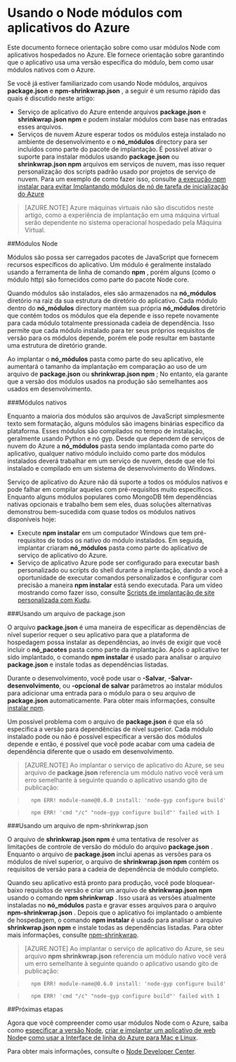 <properties
    pageTitle="Trabalhando com módulos Node"
    description="Aprenda a trabalhar com Node módulos usando o serviço de aplicativo do Azure ou serviços de nuvem."
    services=""
    documentationCenter="nodejs"
    authors="rmcmurray"
    manager="wpickett"
    editor=""/>

<tags
    ms.service="multiple"
    ms.workload="na"
    ms.tgt_pltfrm="na"
    ms.devlang="nodejs"
    ms.topic="article"
    ms.date="08/11/2016"
    ms.author="robmcm"/>


# <a name="using-nodejs-modules-with-azure-applications"></a>Usando o Node módulos com aplicativos do Azure

Este documento fornece orientação sobre como usar módulos Node com aplicativos hospedados no Azure. Ele fornece orientação sobre garantindo que o aplicativo usa uma versão específica do módulo, bem como usar módulos nativos com o Azure.

Se você já estiver familiarizado com usando Node módulos, arquivos **package.json** e **npm-shrinkwrap.json** , a seguir é um resumo rápido das quais é discutido neste artigo:

* Serviço de aplicativo do Azure entende arquivos **package.json** e **shrinkwrap.json npm** e podem instalar módulos com base nas entradas esses arquivos.
* Serviços de nuvem Azure esperar todos os módulos esteja instalado no ambiente de desenvolvimento e o **nó\_módulos** directory para ser incluídos como parte do pacote de implantação. É possível ativar o suporte para instalar módulos usando **package.json** ou **shrinkwrap.json npm** arquivos em serviços de nuvem, mas isso requer personalização dos scripts padrão usado por projetos de serviço de nuvem. Para um exemplo de como fazer isso, consulte [a execução npm instalar para evitar Implantando módulos de nó de tarefa de inicialização do Azure](https://github.com/woloski/nodeonazure-blog/blob/master/articles/startup-task-to-run-npm-in-azure.markdown)

> [AZURE.NOTE] Azure máquinas virtuais não são discutidos neste artigo, como a experiência de implantação em uma máquina virtual serão dependente no sistema operacional hospedado pela Máquina Virtual.

##<a name="nodejs-modules"></a>Módulos Node

Módulos são possa ser carregados pacotes de JavaScript que fornecem recursos específicos do aplicativo. Um módulo é geralmente instalado usando a ferramenta de linha de comando **npm** , porém alguns (como o módulo http) são fornecidos como parte do pacote Node core.

Quando módulos são instalados, eles são armazenados na **nó\_módulos** diretório na raiz da sua estrutura de diretório do aplicativo. Cada módulo dentro do **nó\_módulos** directory mantém sua própria **nó\_módulos** diretório que contém todos os módulos que ela depende e isso repete novamente para cada módulo totalmente pressionada cadeia de dependência. Isso permite que cada módulo instalado para ter seus próprios requisitos de versão para os módulos depende, porém ele pode resultar em bastante uma estrutura de diretório grande.

Ao implantar o **nó\_módulos** pasta como parte do seu aplicativo, ele aumentará o tamanho da implantação em comparação ao uso de um arquivo de **package.json** ou **shrinkwrap.json npm** ; No entanto, ela garante que a versão dos módulos usados na produção são semelhantes aos usados em desenvolvimento.

###<a name="native-modules"></a>Módulos nativos

Enquanto a maioria dos módulos são arquivos de JavaScript simplesmente texto sem formatação, alguns módulos são imagens binárias específico da plataforma. Esses módulos são compilados no tempo de instalação, geralmente usando Python e nó gyp. Desde que dependem de serviços de nuvem do Azure a **nó\_módulos** pasta sendo implantada como parte do aplicativo, qualquer nativo módulo incluído como parte dos módulos instalados deverá trabalhar em um serviço de nuvem, desde que ele foi instalado e compilado em um sistema de desenvolvimento do Windows.

Serviço de aplicativo do Azure não dá suporte a todos os módulos nativos e pode falhar em compilar aqueles com pré-requisitos muito específicos. Enquanto alguns módulos populares como MongoDB têm dependências nativas opcionais e trabalho bem sem eles, duas soluções alternativas demonstrou bem-sucedida com quase todos os módulos nativos disponíveis hoje:

* Execute **npm instalar** em um computador Windows que tem pré-requisitos de todos os nativo do módulo instalados. Em seguida, implantar criaram **nó\_módulos** pasta como parte do aplicativo de serviço de aplicativo do Azure.
* Serviço de aplicativo Azure pode ser configurado para executar bash personalizado ou scripts do shell durante a implantação, dando a você a oportunidade de executar comandos personalizados e configurar com precisão a maneira **npm instalar** está sendo executada. Para um vídeo mostrando como fazer isso, consulte [Scripts de implantação de site personalizada com Kudu].

###<a name="using-a-packagejson-file"></a>Usando um arquivo de package.json

O arquivo **package.json** é uma maneira de especificar as dependências de nível superior requer o seu aplicativo para que a plataforma de hospedagem possa instalar as dependências, ao invés de exigir que você incluir o **nó\_pacotes** pasta como parte da implantação. Após o aplicativo ter sido implantado, o comando **npm instalar** é usado para analisar o arquivo **package.json** e instale todas as dependências listadas.

Durante o desenvolvimento, você pode usar o **-Salvar**, **-Salvar-desenvolvimento**, ou **-opcional de salvar** parâmetros ao instalar módulos para adicionar uma entrada para o módulo para o seu arquivo de **package.json** automaticamente. Para obter mais informações, consulte [instalar npm](https://docs.npmjs.com/cli/install).

Um possível problema com o arquivo de **package.json** é que ela só especifica a versão para dependências de nível superior. Cada módulo instalado pode ou não é possível especificar a versão dos módulos depende e então, é possível que você pode acabar com uma cadeia de dependência diferente que o usado em desenvolvimento.

> [AZURE.NOTE]
> Ao implantar o serviço de aplicativo do Azure, se seu arquivo de <b>package.json</b> referencia um módulo nativo você verá um erro semelhante à seguinte quando o aplicativo usando gito de publicação:

>       npm ERR! module-name@0.6.0 install: 'node-gyp configure build'

>       npm ERR! 'cmd "/c" "node-gyp configure build"' failed with 1


###<a name="using-a-npm-shrinkwrapjson-file"></a>Usando um arquivo de npm-shrinkwrap.json

O arquivo de **shrinkwrap.json npm** é uma tentativa de resolver as limitações de controle de versão do módulo do arquivo **package.json** . Enquanto o arquivo de **package.json** inclui apenas as versões para os módulos de nível superior, o arquivo de **shrinkwrap.json npm** contém os requisitos de versão para a cadeia de dependência de módulo completo.

Quando seu aplicativo está pronto para produção, você pode bloquear-baixo requisitos de versão e criar um arquivo de **shrinkwrap.json npm** usando o comando **npm shrinkwrap** . Isso usará as versões atualmente instaladas no **nó\_módulos** pasta e gravar esses arquivos para o arquivo **npm-shrinkwrap.json** . Depois que o aplicativo foi implantado o ambiente de hospedagem, o comando **npm instalar** é usado para analisar o arquivo **shrinkwrap.json npm** e instale todas as dependências listadas. Para obter mais informações, consulte [npm-shrinkwrap](https://docs.npmjs.com/cli/shrinkwrap).

> [AZURE.NOTE]
>Ao implantar o serviço de aplicativo do Azure, se seu arquivo <b>npm shrinkwrap.json</b> referencia um módulo nativo você verá um erro semelhante à seguinte quando o aplicativo usando gito de publicação:

>       npm ERR! module-name@0.6.0 install: 'node-gyp configure build'

>       npm ERR! 'cmd "/c" "node-gyp configure build"' failed with 1


##<a name="next-steps"></a>Próximas etapas

Agora que você compreender como usar módulos Node com o Azure, saiba como [especificar a versão Node], [criar e implantar um aplicativo de web Node]e [como usar a Interface de linha do Azure para Mac e Linux].

Para obter mais informações, consulte o [Node Developer Center](/develop/nodejs/).

[especificar a versão Node]: nodejs-specify-node-version-azure-apps.md
[Como usar a Interface de linha do Azure para Mac e Linux]: xplat-cli-install.md
[criar e implantar um aplicativo de web Node]: web-sites-nodejs-develop-deploy-mac.md
[Node.js Web Application with Storage on MongoDB (MongoLab)]: store-mongolab-web-sites-nodejs-store-data-mongodb.md
[Build and deploy a Node.js application to an Azure Cloud Service]: cloud-services-nodejs-develop-deploy-app.md
[Scripts de implantação de site personalizada com Kudu]: /documentation/videos/custom-web-site-deployment-scripts-with-kudu/
